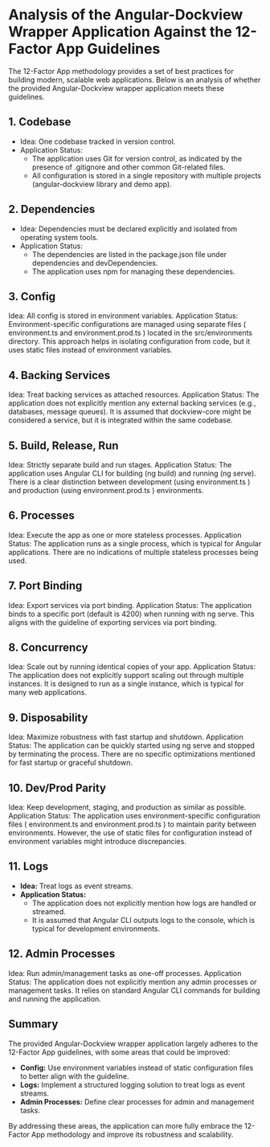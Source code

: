 # Analysis of the Angular-Dockview Wrapper Application Against the 12-Factor App Guidelines
The 12-Factor App methodology provides a set of best practices for building modern, scalable web applications. Below is an analysis of whether the provided Angular-Dockview wrapper application meets these guidelines.

## 1. Codebase
- Idea: One codebase tracked in version control.
- Application Status:
  - The application uses Git for version control, as indicated by the presence of .gitignore and other common Git-related files.
  - All configuration is stored in a single repository with multiple projects (angular-dockview library and demo app).
## 2. Dependencies
- Idea: Dependencies must be declared explicitly and isolated from operating system tools.
- Application Status:
  - The dependencies are listed in the 
package.json file under dependencies and devDependencies.
  - The application uses npm for managing these dependencies.
## 3. Config
Idea: All config is stored in environment variables.
Application Status:
Environment-specific configurations are managed using separate files (
environment.ts
 and 
environment.prod.ts
) located in the src/environments directory.
This approach helps in isolating configuration from code, but it uses static files instead of environment variables.
## 4. Backing Services
Idea: Treat backing services as attached resources.
Application Status:
The application does not explicitly mention any external backing services (e.g., databases, message queues).
It is assumed that dockview-core might be considered a service, but it is integrated within the same codebase.
## 5. Build, Release, Run
Idea: Strictly separate build and run stages.
Application Status:
The application uses Angular CLI for building (ng build) and running (ng serve).
There is a clear distinction between development (using 
environment.ts
) and production (using 
environment.prod.ts
) environments.
## 6. Processes
Idea: Execute the app as one or more stateless processes.
Application Status:
The application runs as a single process, which is typical for Angular applications.
There are no indications of multiple stateless processes being used.
## 7. Port Binding
Idea: Export services via port binding.
Application Status:
The application binds to a specific port (default is 4200) when running with ng serve.
This aligns with the guideline of exporting services via port binding.
## 8. Concurrency
Idea: Scale out by running identical copies of your app.
Application Status:
The application does not explicitly support scaling out through multiple instances.
It is designed to run as a single instance, which is typical for many web applications.
## 9. Disposability
Idea: Maximize robustness with fast startup and shutdown.
Application Status:
The application can be quickly started using ng serve and stopped by terminating the process.
There are no specific optimizations mentioned for fast startup or graceful shutdown.
## 10. Dev/Prod Parity
Idea: Keep development, staging, and production as similar as possible.
Application Status:
The application uses environment-specific configuration files (
environment.ts
 and 
environment.prod.ts
) to maintain parity between environments.
However, the use of static files for configuration instead of environment variables might introduce discrepancies.
## 11. Logs
- **Idea:** Treat logs as event streams.
- **Application Status:**
  - The application does not explicitly mention how logs are handled or streamed.
  - It is assumed that Angular CLI outputs logs to the console, which is typical for development environments.
## 12. Admin Processes
Idea: Run admin/management tasks as one-off processes.
Application Status:
The application does not explicitly mention any admin processes or management tasks.
It relies on standard Angular CLI commands for building and running the application.
## Summary
The provided Angular-Dockview wrapper application largely adheres to the 12-Factor App guidelines, with some areas that could be improved:

- **Config:** Use environment variables instead of static configuration files to better align with the guideline.
- **Logs:** Implement a structured logging solution to treat logs as event streams.
- **Admin Processes:** Define clear processes for admin and management tasks.

By addressing these areas, the application can more fully embrace the 12-Factor App methodology and improve its robustness and scalability.
